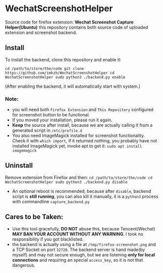 # WechatScreenshotHelper

Source code for firefox extension: **Wechat Screenshot Capture Helper(Ubuntu)**
this repository contains both source code of uploaded extension and screenshot backend.

## Install

To install the backend, clone this repository and enable it:

`
cd /path/to/store/the/code
git clone https://github.com/imkzh/WechatScreenshotHelper
cd WechatScreenshotHelper
sudo python3 ./backend.py enable
`

(After enabling the backend, it will automatically start with system.)

### Note: 
* you will need both `Firefox Extension` and `This Repository` configured for screenshot button to be functional.
* If you moved your installation, please run it again.
* **Keep** the source after install, because we are actually calling it from a generated script in `/etc/profile.d`
* You also need ImageMagick installed for screenshot functionality. Check it with `which import`, if it returned nothing, you probably have not installed ImageMagick yet, invoke apt to get it: `sudo apt install imagemagick`

## Uninstall

Remove extension from Firefox and then:
`
cd /path/to/store/the/code
cd WechatScreenshotHelper
sudo python3 ./backend.py disable
`

* An optional reboot is recommended, because after `disable`, backend script is **still running**, you can also kill it manually, it is a `python3` process with commandline `capture_backend.py`

## Cares to be Taken:
* Use this tool gracefully, **DO NOT** abuse this, because Tencent(Wechat) **MAY BAN YOUR ACCOUNT WITHOUT ANY WARNING**. I took no responsibility if you got blacklisted.
* the backend is actually using a file at `/tmp/firefox-screenshot.png` and a TCP Socket on port `32728`. The backend server is hand made(by myself) and may not secure enough, but we are listening **only for local connections** and requiring an special `access_key`, so it is not that dangerous.

